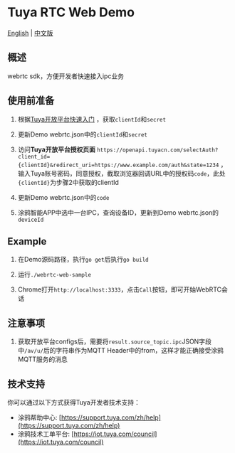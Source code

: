 # Tuya RTC Web Demo

[English](README.md) | [中文版](README_cn.md)
## 概述
webrtc sdk，方便开发者快速接入ipc业务

## 使用前准备
1. 根据[Tuya开放平台快速入门](https://docs.tuya.com/zh/iot/open-api/quick-start/quick-start1) ，获取`clientId`和`secret`

2. 更新Demo webrtc.json中的`clientId`和`secret`

3. 访问**Tuya开放平台授权页面**  `https://openapi.tuyacn.com/selectAuth?client_id={clientId}&redirect_uri=https://www.example.com/auth&state=1234` ，输入Tuya账号密码，同意授权，截取浏览器回调URL中的授权码`code`，此处`{clientId}`为步骤2中获取的clientId

4. 更新Demo webrtc.json中的`code`

5. 涂鸦智能APP中选中一台IPC，查询设备ID，更新到Demo webrtc.json的`deviceId`

## Example


1. 在Demo源码路径，执行`go get`后执行`go build`

2. 运行`./webrtc-web-sample`

3. Chrome打开`http://localhost:3333`，点击`Call`按钮，即可开始WebRTC会话


## 注意事项
1. 获取开放平台configs后，需要将`result.source_topic.ipc`JSON字段中`/av/u/`后的字符串作为MQTT Header中的from，这样才能正确接受涂鸦MQTT服务的消息


## 技术支持

你可以通过以下方式获得Tuya开发者技术支持：

- 涂鸦帮助中心: [https://support.tuya.com/zh/help](https://support.tuya.com/zh/help)
- 涂鸦技术工单平台: [https://iot.tuya.com/council](https://iot.tuya.com/council)
